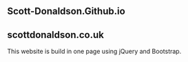 ## Scott-Donaldson.Github.io
## scottdonaldson.co.uk

This website is build in one page using jQuery and Bootstrap.
